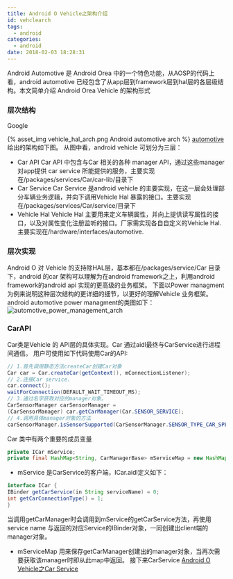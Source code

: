 ```yaml
---
title: Android O Vehicle之架构介绍
id: vehclearch
tags:
  - android
categories:
  - android
date: 2018-02-03 18:28:31
---
```


Android Automotive 是 Android Orea 中的一个特色功能，从AOSP的代码上看，android automotive 已经包含了从app层到framework层到hal层的各层级结构。本文简单介绍 Android Orea Vehicle 的架构形式
<!-- more -->
### 层次结构
Google

{% asset_img vehicle_hal_arch.png Android automotive arch %}
[automotive](https://source.android.com/devices/automotive/?hl=zh-cn) 给出的架构如下图。
从图中看，android vehicle 可划分为三层：
- Car API
Car API 中包含与Car 相关的各种 manager API，通过这些manager 对app提供 car service 所能提供的服务，主要实现在/packages/services/Car/car-lib/目录下
- Car Service
Car Service 是android vehicle 的主要实现，在这一层会处理部分车辆业务逻辑，并向下调用Vehicle Hal 暴露的接口。主要实现在/packages/services/Car/service/目录下
- Vehicle Hal
Vehicle Hal 主要用来定义车辆属性，并向上提供读写属性的接口，以及对属性变化注册监听的接口。厂家需实现各自自定义的Vehicle Hal.主要实现在/hardware/interfaces/automotive.

### 层次实现
Android O 对 Vehicle 的支持除HAL层，基本都在/packages/service/Car 目录下，android 的car 架构可以理解为在android framework之上，利用android framework的android api 实现的更高级的业务框架。
下面以Power managment 为例来说明这种层次结构的更详细的细节，以更好的理解Vehicle 业务框架。
android automotive power managment的类图如下：
![automotive_power_management_arch](http://ovfro7ddi.bkt.clouddn.com/android%20automotive%20powermanagement%20arch.png)

### CarAPI
Car类是Vehicle 的 API层的具体实现。Car 通过aidl最终与CarService进行进程间通信。
用户可使用如下代码使用Car的API:
```java
// 1.首先调用静态方法createCar创建Car对象
Car car = Car.createCar(getContext(), mConnectionListener);
// 2.连接Car service.
car.connect();
waitForConnection(DEFAULT_WAIT_TIMEOUT_MS);
// 3.通过名字获取对应的manager对象。
CarSensorManager carSensorManager =
(CarSensorManager) car.getCarManager(Car.SENSOR_SERVICE);
// 4.调用具体manager对象的方法
carSensorManager.isSensorSupported(CarSensorManager.SENSOR_TYPE_CAR_SPEED);
```
Car 类中有两个重要的成员变量
```java
private ICar mService;
private final HashMap<String, CarManagerBase> mServiceMap = new HashMap<>();
```
- mService 是CarService的客户端，ICar.aidl定义如下：
```java
interface ICar {
IBinder getCarService(in String serviceName) = 0;
int getCarConnectionType() = 1;
}
```
当调用getCarManager时会调用到mService的getCarService方法，再使用service name 与返回的对应Service的IBinder对象，一同创建出client端的manager对象。
- mServiceMap 用来保存getCarManager创建出的manager对象，当再次需要获取该manager时即从此map中返回。
接下来CarService [Android O Vehicle之Car Service](http://www.robotshell.com/2018/02/03/Android-O-Vehicle%E4%B9%8BCar-Service/)
